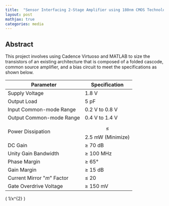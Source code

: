```yaml
---
title:  "Sensor Interfacing 2-Stage Amplifier using 180nm CMOS Technology"
layout: post
mathjax: true
categories: media
---
```


## Abstract

This project involves using Cadence Virtuoso and MATLAB to size the transistors of an existing architecture that is composed of a folded cascode, common source amplifier, and a bias circuit to meet the specifications as shown below. 

| Parameter                  | Specification           | 
|----------------------------|-------------------------|
| Supply Voltage             | 1.8 V                   | 
| Output Load                | 5 pF                    |
| Input Common-mode Range    | 0.2 V to 0.8 V          | 
| Output Common-mode Range   | 0.4 V to 1.4 V          | 
| Power Dissipation          | $$\le$$ 2.5 mW (Minimize) |
| DC Gain                    | $\ge$ 70 dB             |
| Unity Gain Bandwidth       | $\ge$ 100 MHz           |
| Phase Margin               | $\ge$ 65°               |
| Gain Margin                | $\ge$ 15 dB             |
| Current Mirror "_m_" Factor| $\le$ 20                |
| Gate Overdrive Voltage     | $\ge$ 150 mV            |

\( 1/x^{2} \)


